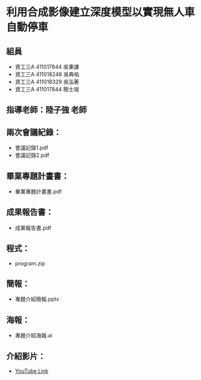 # 利用合成影像建立深度模型以實現無人車自動停車
## 組員
* 資工三A 411017844 吳秉謙
* 資工三A 411018248 吳典祐
* 資工三A 411018329 吳泓著
* 資工三A 411017844 簡士竣
## 指導老師：陸子強 老師
## 兩次會議紀錄：
* 會議記錄1.pdf
* 會議記錄2.pdf
## 畢業專題計畫書：
* 畢業專題計畫書.pdf
## 成果報告書：
* 成果報告書.pdf
## 程式：
* program.zip
## 簡報：
* 專題介紹簡報.pptx
## 海報：
* 專題介紹海報.ai
## 介紹影片：
* [YouTube Link](https://www.youtube.com/)
